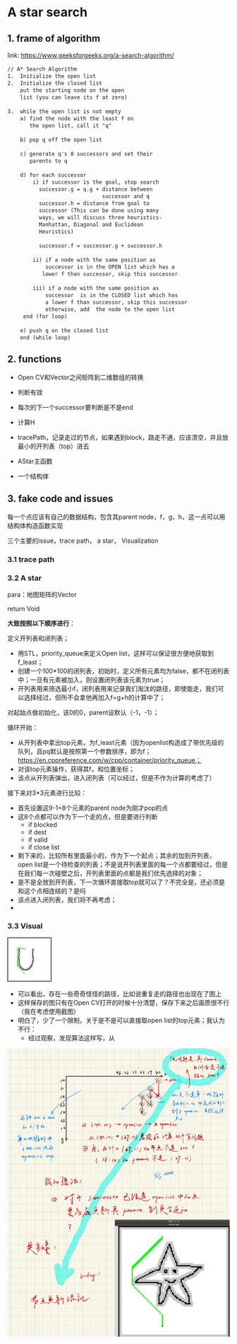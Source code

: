 # A star search

## 1. frame of algorithm

link: https://www.geeksforgeeks.org/a-search-algorithm/

```
// A* Search Algorithm
1.  Initialize the open list
2.  Initialize the closed list
    put the starting node on the open 
    list (you can leave its f at zero)

3.  while the open list is not empty
    a) find the node with the least f on 
       the open list, call it "q"

    b) pop q off the open list
  
    c) generate q's 8 successors and set their 
       parents to q
   
    d) for each successor
        i) if successor is the goal, stop search
          successor.g = q.g + distance between 
                              successor and q
          successor.h = distance from goal to 
          successor (This can be done using many 
          ways, we will discuss three heuristics- 
          Manhattan, Diagonal and Euclidean 
          Heuristics)
          
          successor.f = successor.g + successor.h

        ii) if a node with the same position as 
            successor is in the OPEN list which has a 
           lower f than successor, skip this successor

        iii) if a node with the same position as 
            successor  is in the CLOSED list which has
            a lower f than successor, skip this successor
            otherwise, add  the node to the open list
     end (for loop)
  
    e) push q on the closed list
    end (while loop)
```

## 2. functions

* Open CV和Vector之间矩阵到二维数组的转换

* 判断有效
* 每次的下一个successor要判断是不是end
* 计算H
* tracePath，记录走过的节点，如果遇到block，路走不通，应该清空，并且放最小的开列表（top）进去
* AStar主函数
* 一个结构体

## 3. fake code and issues

每一个点应该有自己的数据结构，包含其parent node，f，g，h，这一点可以用结构体构造函数实现

三个主要的issue，trace path， a star， Visualization

### 3.1 trace path

### 3.2 A star

para：地图矩阵的Vector

return Void

**大致按照以下顺序进行**：

定义开列表和闭列表；

* 用STL，priority_queue来定义Open list，这样可以保证很方便地获取到f_least；
* 创建一个100*100的闭列表，初始时，定义所有元素均为false，都不在闭列表中；一旦有元素被加入，则设置闭列表该元素为true；
* 开列表用来筛选最小f，闭列表用来记录我们淘汰的路径，即使能走，我们可以选择经过，但所不会拿他再加入f=g+h的计算中了；

对起始点做初始化，该0的0，parent设默认（-1，-1）；

循环开始：

* 从开列表中拿出top元素，为f_least元素（因为openlist构造成了带优先级的队列，且pq默认是按照第一个参数排序，即为f；https://en.cppreference.com/w/cpp/container/priority_queue；
* 对该top元素操作，获得其f，和位置坐标；
* 该点从开列表弹出，进入闭列表（可以经过，但是不作为计算的考虑了）

接下来对3*3元素进行比较：

* 首先设置这9-1=8个元素的parent node为刚才pop的点
* 这8个点都可以作为下一个走的点，但是要进行判断
  * if blocked
  * if dest
  * if valid
  * if close list
* 剩下来的，比较所有里面最小的，作为下一个起点；其余的加到开列表，open list是一个待检查的列表；不是说开列表里面的每一个点都要经过，但是在我们每一次碰壁之后，开列表里面的点都是我们优先选择的对象；
* 是不是全放到开列表，下一次循环直接取top就可以了？不完全是，还必须是和这个点相连结的？是吗
* 该点进入闭列表，我们将不再考虑；
* 

### 3.3 Visual

![image](images/path.jpg)

* 可以看出，存在一些奇奇怪怪的路径，比如说重复走的路径也出现在了图上
* 这样保存的图只有在Open CV打开的时候十分清楚，保存下来之后画质很不行（我在考虑使用截图）
* 明白了，少了一个限制，关于是不是可以直接取open list的top元素；我认为不行：
  * 经过观察，发现算法这样写，从

![fixbug](images/fixbug.jpg)